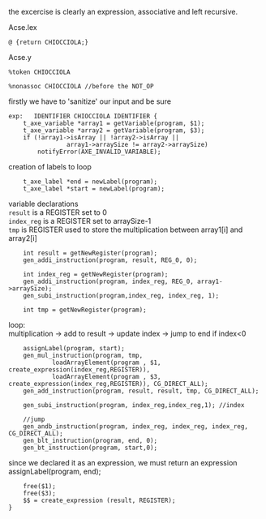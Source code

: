 
the excercise is clearly an expression, associative and left recursive.

Acse.lex 
    
    @ {return CHIOCCIOLA;}

Acse.y

    %token CHIOCCIOLA

    %nonassoc CHIOCCIOLA //before the NOT_OP


firstly we have to 'sanitize' our input and be sure

    exp:   IDENTIFIER CHIOCCIOLA IDENTIFIER {
        t_axe_variable *array1 = getVariable(program, $1);
        t_axe_variable *array2 = getVariable(program, $3);
        if (!array1->isArray || !array2->isArray || 
                    array1->arraySize != array2->arraySize) 
            notifyError(AXE_INVALID_VARIABLE);

creation of labels to loop 

        t_axe_label *end = newLabel(program);
        t_axe_label *start = newLabel(program);

variable declarations </br>
`result` is a REGISTER set to 0 </br>
`index_reg` is a REGISTER set to arraySize-1 </br>
`tmp` is REGISTER used to store the multiplication between array1[i] and array2[i] </br>


        int result = getNewRegister(program);
        gen_addi_instruction(program, result, REG_0, 0);

        int index_reg = getNewRegister(program);
        gen_addi_instruction(program, index_reg, REG_0, array1->arraySize);
        gen_subi_instruction(program,index_reg, index_reg, 1);

        int tmp = getNewRegister(program);

loop: </br>
multiplication -> add to result -> update index -> jump to end if index<0

        assignLabel(program, start);
        gen_mul_instruction(program, tmp, 
                loadArrayElement(program , $1, create_expression(index_reg,REGISTER)),
                loadArrayElement(program , $3, create_expression(index_reg,REGISTER)), CG_DIRECT_ALL);
        gen_add_instruction(program, result, result, tmp, CG_DIRECT_ALL); 

        gen_subi_instruction(program, index_reg,index_reg,1); //index 

        //jump 
        gen_andb_instruction(program, index_reg, index_reg, index_reg, CG_DIRECT_ALL);
        gen_blt_instruction(program, end, 0);
        gen_bt_instruction(program, start,0);



        

since we declared it as an expression, we must return an expression 
        assignLabel(program, end);

        free($1);
        free($3);
        $$ = create_expression (result, REGISTER);
    }
